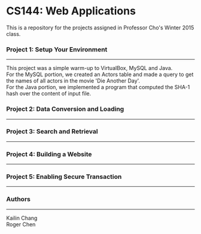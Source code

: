 CS144: Web Applications
=====

This is a repository for the projects assigned in Professor Cho's Winter 2015
class. 

### Project 1: Setup Your Environment
----------------------------------------
This project was a simple warm-up to VirtualBox, MySQL and Java. <br/>
For the MySQL portion, we created an Actors table and made a query to get the names of all actors in the movie 'Die Another Day'. <br/>
For the Java portion, we implemented a program that computed the SHA-1 hash over the content of input file.

### Project 2: Data Conversion and Loading
----------------------------------------

### Project 3: Search and Retrieval
----------------------------------------

### Project 4: Building a Website
----------------------------------------

### Project 5: Enabling Secure Transaction
----------------------------------------

### Authors
----------------------------------------
Kailin Chang <br/>
Roger Chen
